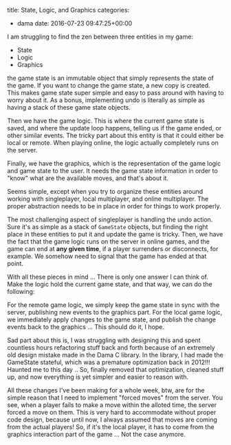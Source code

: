 title: State, Logic, and Graphics
categories:
- dama
date: 2016-07-23 09:47:25+00:00

I am struggling to find the zen between three entities in my game:

+ State
+ Logic
+ Graphics

the game state is an immutable object that simply represents the state of the game. If you want to change the game state, a new copy is created. This makes game state super simple and easy to pass around with having to worry about it. As a bonus, implementing undo is literally as simple as having a stack of these game state objects.

Then we have the game logic. This is where the current game state is saved, and where the update loop happens, telling us if the game ended, or other similar events. The tricky part about this entity is that it could either be local or remote. When playing online, the logic actually completely runs on the server.

Finally, we have the graphics, which is the representation of the game logic and game state to the user. It needs the game state information in order to "know" what are the available moves, and that's about it.

Seems simple, except when you try to organize these entities around working with singleplayer, local multiplayer, and online multiplayer. The proper abstraction needs to be in place in order for things to work properly.

The most challenging aspect of singleplayer is handling the undo action. Sure it's as simple as a stack of `GameState` objects, but finding the right place in these entities to put it and update the game is tricky. Then, we have the fact that the game logic runs on the server in online games, and the game can end at __any given time__, if a player surrenders or disconnects, for example. We somehow need to signal that the game has ended at that point.

With all these pieces in mind ... There is only one answer I can think of. Make the logic hold the current game state, and that way, we can do the following:

For the remote game logic, we simply keep the game state in sync with the server, publishing new events to the graphics part. For the local game logic, we immediately apply changes to the game state, and publish the change events back to the graphics ... This should do it, I hope.

Sad part about this is, I was struggling with designing this and spent countless hours refactoring stuff back and forth because of an extremely old design mistake made in the Dama C library. In the library, I had made the GameState stateful, which was a premature optimization back in 2012!!! Haunted me to this day .. So, finally removed that optimization, cleaned stuff up, and now everything is yet simpler and easier to reason with.

All these changes I've been making for a whole week, btw, are for the simple reason that I need to implement "forced moves" from the server. You see, when a player fails to make a move within the alloted time, the server forced a move on them. This is very hard to accommodate without proper code design, because until now, I always assumed that moves are coming from the actual players! So, if it's the local player, it has to come from the graphics interaction part of the game ... Not the case anymore.
